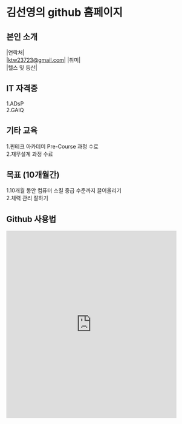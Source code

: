 # 김선영의 github 홈페이지
## 본인 소개

|연락처| <br>
|ktw23723@gmail.com|
|취미|   <br>
|헬스 및 등산|


## IT 자격증 <br>
1.ADsP   <br>
2.GAIQ   <br>


## 기타 교육 
1.핀테크 아카데미 Pre-Course 과정 수료  <br>
2.재무설계 과정 수료 <br>

## 목표 (10개월간) 
1.10개월 동안 컴퓨터 스킬 중급 수준까지 끌어올리기 <br>
2.체력 관리 잘하기

## Github 사용법
<iframe width="450" height="494" src="https://www.youtube.com/embed/UkT7n2CbiZE" title="YouTube video player" frameborder="0" allow="accelerometer; autoplay; clipboard-write; encrypted-media; gyroscope; picture-in-picture" allowfullscreen></iframe>



